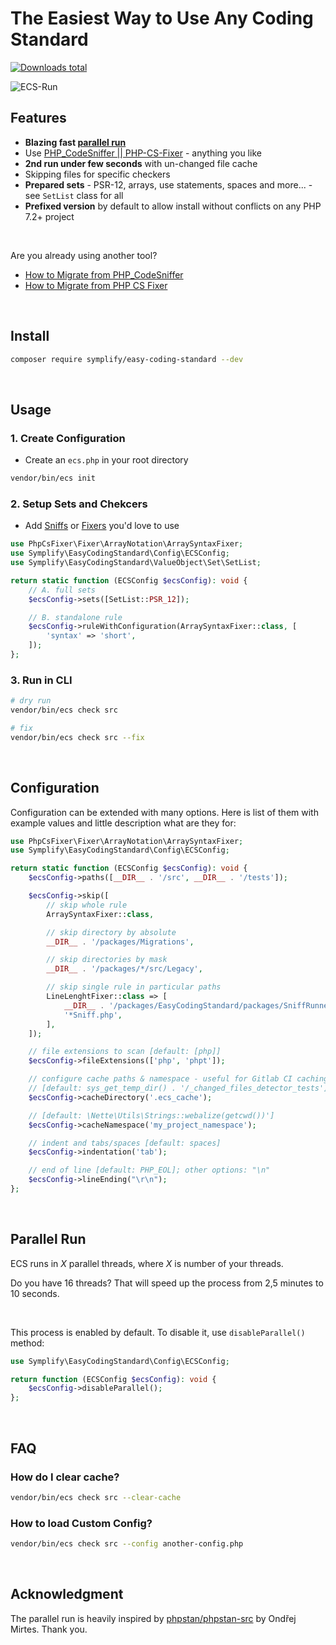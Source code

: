 # The Easiest Way to Use Any Coding Standard

[![Downloads total](https://img.shields.io/packagist/dt/symplify/easy-coding-standard.svg?style=flat-square)](https://packagist.org/packages/symplify/easy-coding-standard/stats)

![ECS-Run](docs/run-and-fix.gif)

## Features

- **Blazing fast [parallel run](#parallel-run)**
- Use [PHP_CodeSniffer || PHP-CS-Fixer](https://tomasvotruba.com/blog/2017/05/03/combine-power-of-php-code-sniffer-and-php-cs-fixer-in-3-lines/) - anything you like
- **2nd run under few seconds** with un-changed file cache
- Skipping files for specific checkers
- **Prepared sets** - PSR-12, arrays, use statements, spaces and more... - see `SetList` class for all
- **Prefixed version** by default to allow install without conflicts on any PHP 7.2+ project

<br>

Are you already using another tool?

- [How to Migrate from PHP_CodeSniffer](https://tomasvotruba.com/blog/2018/06/04/how-to-migrate-from-php-code-sniffer-to-easy-coding-standard/#comment-4086561141)
- [How to Migrate from PHP CS Fixer](https://tomasvotruba.com/blog/2018/06/07/how-to-migrate-from-php-cs-fixer-to-easy-coding-standard/)

<br>

## Install

```bash
composer require symplify/easy-coding-standard --dev
```

<br>

## Usage

### 1. Create Configuration

- Create an `ecs.php` in your root directory

```bash
vendor/bin/ecs init
```

### 2. Setup Sets and Chekcers

- Add [Sniffs](https://github.com/squizlabs/PHP_CodeSniffer) or [Fixers](https://github.com/FriendsOfPHP/PHP-CS-Fixer) you'd love to use

```php
use PhpCsFixer\Fixer\ArrayNotation\ArraySyntaxFixer;
use Symplify\EasyCodingStandard\Config\ECSConfig;
use Symplify\EasyCodingStandard\ValueObject\Set\SetList;

return static function (ECSConfig $ecsConfig): void {
    // A. full sets
    $ecsConfig->sets([SetList::PSR_12]);

    // B. standalone rule
    $ecsConfig->ruleWithConfiguration(ArraySyntaxFixer::class, [
        'syntax' => 'short',
    ]);
};
```

### 3. Run in CLI

```bash
# dry run
vendor/bin/ecs check src
```

```bash
# fix
vendor/bin/ecs check src --fix
```

<br>

## Configuration

Configuration can be extended with many options. Here is list of them with example values and little description what are they for:

```php
use PhpCsFixer\Fixer\ArrayNotation\ArraySyntaxFixer;
use Symplify\EasyCodingStandard\Config\ECSConfig;

return static function (ECSConfig $ecsConfig): void {
    $ecsConfig->paths([__DIR__ . '/src', __DIR__ . '/tests']);

    $ecsConfig->skip([
        // skip whole rule
        ArraySyntaxFixer::class,

        // skip directory by absolute
        __DIR__ . '/packages/Migrations',

        // skip directories by mask
        __DIR__ . '/packages/*/src/Legacy',

        // skip single rule in particular paths
        LineLenghtFixer::class => [
            __DIR__ . '/packages/EasyCodingStandard/packages/SniffRunner/src/File/File.php',
            '*Sniff.php',
        ],
    ]);

    // file extensions to scan [default: [php]]
    $ecsConfig->fileExtensions(['php', 'phpt']);

    // configure cache paths & namespace - useful for Gitlab CI caching, where getcwd() produces always different path
    // [default: sys_get_temp_dir() . '/_changed_files_detector_tests']
    $ecsConfig->cacheDirectory('.ecs_cache');

    // [default: \Nette\Utils\Strings::webalize(getcwd())']
    $ecsConfig->cacheNamespace('my_project_namespace');

    // indent and tabs/spaces [default: spaces]
    $ecsConfig->indentation('tab');

    // end of line [default: PHP_EOL]; other options: "\n"
    $ecsConfig->lineEnding("\r\n");
};
```

<br>

## Parallel Run

ECS runs in *X* parallel threads, where *X* is number of your threads.

Do you have 16 threads? That will speed up the process from 2,5 minutes to 10 seconds.

<br>

This process is enabled by default. To disable it, use `disableParallel()` method:

```php
use Symplify\EasyCodingStandard\Config\ECSConfig;

return function (ECSConfig $ecsConfig): void {
    $ecsConfig->disableParallel();
};
```

<br>

## FAQ

### How do I clear cache?

```bash
vendor/bin/ecs check src --clear-cache
```

### How to load Custom Config?

```bash
vendor/bin/ecs check src --config another-config.php
```

<br>

## Acknowledgment

The parallel run is heavily inspired by [phpstan/phpstan-src](https://github.com/phpstan/phpstan-src) by Ondřej Mirtes. Thank you.
